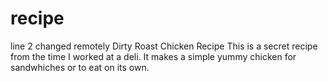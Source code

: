 # recipe
line 2 changed remotely
Dirty Roast Chicken Recipe
This is a secret recipe from the time I worked at a deli. It makes a simple yummy chicken for sandwhiches or to eat on its own. 
